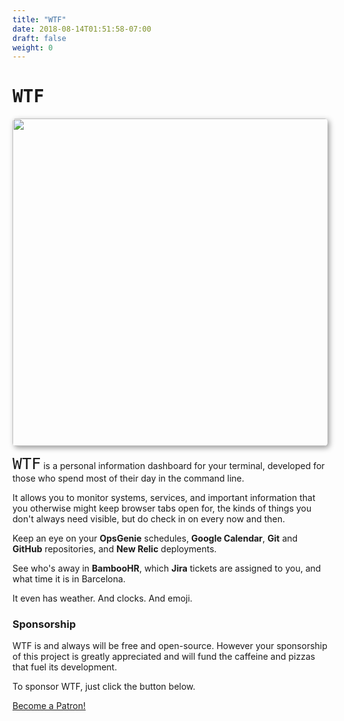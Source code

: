 ```yaml
---
title: "WTF"
date: 2018-08-14T01:51:58-07:00
draft: false
weight: 0
---
```


<h1><span style="font-family: monospace; font-weight: heavy;">WTF</span></h1>

<img src='/imgs/screenshot.jpg' width="900" height="524" style="border-radius: 5px; box-shadow: 3px 3px 9px #999;" />

<span style="font-family: monospace; font-size: 1.8em;">WTF</span> is a personal information dashboard for your terminal, developed for those who spend most of their day in the command line.

It allows you to monitor systems, services, and important information that you otherwise might keep browser tabs open for, the kinds of things you don't always need visible, but do check in on every now and then.

Keep an eye on your **OpsGenie** schedules, **Google Calendar**, **Git** and **GitHub** repositories, and **New Relic** deployments.

See who's away in **BambooHR**, which **Jira** tickets are assigned to you, and what time it is in Barcelona.

It even has weather. And clocks. And emoji.

### Sponsorship

WTF is and always will be free and open-source. However your sponsorship of this project is greatly appreciated and will fund the caffeine and pizzas that fuel its development.

To sponsor WTF, just click the button below.

<a href="https://www.patreon.com/bePatron?u=21477577" data-patreon-widget-type="become-patron-button">Become a Patron!</a><script async src="https://c6.patreon.com/becomePatronButton.bundle.js"></script>

